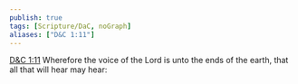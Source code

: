 ```yaml
---
publish: true
tags: [Scripture/DaC, noGraph]
aliases: ["D&C 1:11"]
---
```

[D&C 1:11](https://churchofjesuschrist.org/study/scriptures/dc-testament/dc/1?lang=eng&id=p11#p11) Wherefore the voice of the Lord is unto the ends of the earth, that all that will hear may hear:
